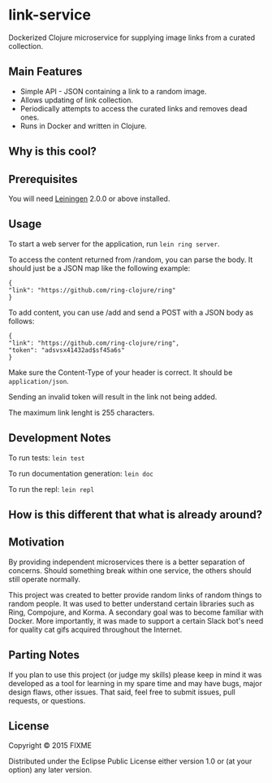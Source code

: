 # link-service

Dockerized Clojure microservice for supplying image links from a curated collection.

## Main Features

* Simple API - JSON containing a link to a random image.
* Allows updating of link collection.
* Periodically attempts to access the curated links and removes dead ones.
* Runs in Docker and written in Clojure.

## Why is this cool?



## Prerequisites

You will need [Leiningen][] 2.0.0 or above installed.

[leiningen]: https://github.com/technomancy/leiningen

## Usage

To start a web server for the application, run `lein ring server`.

To access the content returned from /random, you can parse the body. It should just be a JSON map like the following example:

```
{
"link": "https://github.com/ring-clojure/ring"
}
```

To add content, you can use /add and send a POST with a JSON body as follows:

```
{
"link": "https://github.com/ring-clojure/ring",
"token": "adsvsx41432ad$sf45a6s"
}
```

Make sure the Content-Type of your header is correct. It should be `application/json`.

Sending an invalid token will result in the link not being added.

The maximum link lenght is 255 characters.

## Development Notes

To run tests: `lein test`

To run documentation generation: `lein doc`

To run the repl: `lein repl`

## How is this different that what is already around?

## Motivation

By providing independent microservices there is a better separation of concerns. Should something break within one service, the others should still operate normally.

This project was created to better provide random links of random things to random people. It was used to better understand certain libraries such as Ring, Compojure, and Korma. A secondary goal was to become familiar with Docker. More importantly, it was made to support a certain Slack bot's need for quality cat gifs acquired throughout the Internet.

## Parting Notes

If you plan to use this project (or judge my skills) please keep in mind it was developed as a tool for learning in my spare time and may have bugs, major design flaws, other issues. That said, feel free to submit issues, pull requests, or questions.

## License

Copyright © 2015 FIXME

Distributed under the Eclipse Public License either version 1.0 or (at
your option) any later version.
